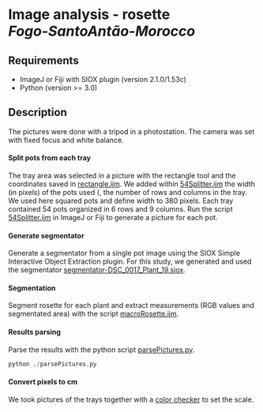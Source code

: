 # Image analysis - rosette </br> *Fogo-SantoAntão-Morocco*

## Requirements

 * ImageJ or Fiji with SIOX plugin (version 2.1.0/1.53c)
 * Python (version >= 3.0)

## Description

The pictures were done with a tripod in a photostation. The camera was set with fixed focus and white balance.

#### Split pots from each tray

The tray area was selected in a picture with the rectangle tool and the coordinates saved in [rectangle.ijm](rectangle.ijm). We added within [54Splitter.ijm](54Splitter.ijm) the width (in pixels) of the pots used (, the number of rows and columns in the tray. We used here squared pots and define width to 380 pixels. Each tray contained 54 pots organized in 6 rows and 9 columns. Run the script [54Splitter.ijm](54Splitter.ijm) in ImageJ or Fiji to generate a picture for each pot.

#### Generate segmentator

Generate a segmentator from a single pot image using the SIOX Simple Interactive Object Extraction plugin. For this study, we generated and used the segmentator [segmentator-DSC_0017_Plant_19.siox](segmentator-DSC_0017_Plant_19.siox).

#### Segmentation

Segment rosette for each plant and extract measurements (RGB values and segmentated area) with the script [macroRosette.ijm](macroRosette.ijm).

#### Results parsing

Parse the results with the python script [parsePictures.py](parsePictures.py).

```python
python ./parsePictures.py

```

#### Convert pixels to cm

We took pictures of the trays together with a [color checker](https://www.xrite.com/categories/calibration-profiling/colorchecker-classic) to set the scale.


